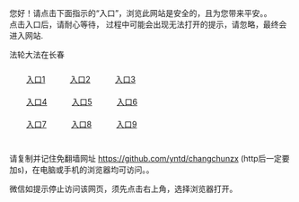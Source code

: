 您好！请点击下面指示的“入口”，浏览此网站是安全的，且为您带来平安。。 <br/>
点击入口后，请耐心等待， 过程中可能会出现无法打开的提示，请忽略，最终会进入网站. </br>

法轮大法在长春<br/>
<div style="padding:10px"><a style="margin:20px" target="_blank" href="https://du7ms8dkb055f.cloudfront.net/2Qpsp?amojtbz" id="ccLink1" rel="nofollow">入口1</a> <a target="_blank" style="margin:20px" href="https://duhgdqw7a7xc8.cloudfront.net/2Qpsp?iitskqs" id="ccLink2" rel="nofollow">入口2</a> <a style="margin:20px" target="_blank" href="https://d3vgmhb4wbh3l6.cloudfront.net/2Qpsp?crkhde" id="ccLink3" rel="nofollow">入口3</a></div>

<div style="padding:10px" ><a style="margin:20px" target="_blank" href="https://du7ms8dkb055f.cloudfront.net/2Qpsp?amojtbz" id="ccLink4" rel="nofollow">入口4</a> <a style="margin:20px" href="https://duhgdqw7a7xc8.cloudfront.net/2Qpsp?iitskqs" target="_blank" id="ccLink5" rel="nofollow">入口5</a> <a style="margin:20px" href="https://d3vgmhb4wbh3l6.cloudfront.net/2Qpsp?crkhde" target="_blank" id="ccLink6" rel="nofollow">入口6</a></div>

<div style="padding:10px"><a style="margin:20px" target="_blank" href="https://du7ms8dkb055f.cloudfront.net/2Qpsp?amojtbz" id="ccLink7" rel="nofollow">入口7</a> <a style="margin:20px" href="https://duhgdqw7a7xc8.cloudfront.net/2Qpsp?iitskqs" target="_blank" id="ccLink8" rel="nofollow">入口8</a> <a style="margin:20px" target="_blank" href="https://d3vgmhb4wbh3l6.cloudfront.net/2Qpsp?crkhde" id="ccLink9" rel="nofollow">入口9</a></div>

<br/>



请复制并记住免翻墙网址 https://github.com/yntd/changchunzx (http后一定要加s)，在电脑或手机的浏览器均可访问。。<br/>

微信如提示停止访问该网页，须先点击右上角，选择浏览器打开。
